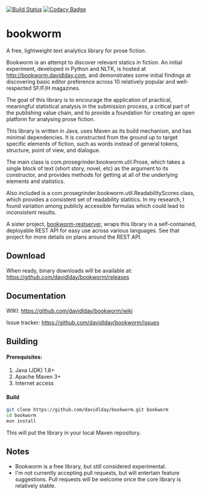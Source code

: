 [![Build Status](https://travis-ci.org/davidlday/bookworm.svg?branch=develop)](https://travis-ci.org/davidlday/bookworm)
[![Codacy Badge](https://api.codacy.com/project/badge/Grade/094675d4098d41c0a78adaaa87912259)](https://www.codacy.com/app/davidlday/bookworm?utm_source=github.com&amp;utm_medium=referral&amp;utm_content=davidlday/bookworm&amp;utm_campaign=Badge_Grade)

# bookworm

A free, lightweight text analytics library for prose fiction.

Bookworm is an attempt to discover relevant statics in fiction. An initial experiment, developed in Python and NLTK, is hosted at http://bookworm.davidlday.com, and demonstrates some initial findings at discovering basic editor preference across 10 relatively popular and well-respected SF/F/H magazines.

The goal of this library is to encourage the application of practical, meaningful statistical analysis in the submission process, a critical part of the publishing value chain, and to provide a foundation for creating an open platform for analysing prose fiction.

This library is written in Java, uses Maven as its build mechanism, and has minimal dependencies. It is constructed from the ground up to target specific elements of fiction, such as words instead of general tokens, structure, point of view, and dialogue.

The main class is com.prosegrinder.bookworm.util.Prose, which takes a single block of text (short story, novel, etc) as the argument to its constructor, and provides methods for getting at all of the underlying elements and statistics.

Also included is a com.prosegrinder.bookworm.util.ReadabilityScores class, which provides a consistent set of readability statitics. In my research, I found variation among publicly accessible formulas which could lead to inconsistent results.

A sister project, [bookworm-restserver](https://github.com/davidlday/bookworm-restserver), wraps this library in a self-contained, deployable REST API for easy use across various languages. See that project for more details on plans around the REST API.

## Download

When ready, binary downloads will be available at: https://github.com/davidlday/bookworm/releases

## Documentation

WIKI: https://github.com/davidlday/bookworm/wiki

Issue tracker: https://github.com/davidlday/bookworm/issues

## Building

#### Prerequisites:
 1. Java (JDK) 1.8+
 2. Apache Maven 3+
 3. Internet access
 
 #### Build
```sh
git clone https://github.com/davidlday/bookworm.git bookworm
cd bookworm
mvn install
```
This will put the library in your local Maven repository.

## Notes

- Bookworm is a free library, but still considered experimental.
- I'm not currently accepting pull requests, but will entertain feature suggestions. Pull requests will be welcome once the core library is relatively stable.
